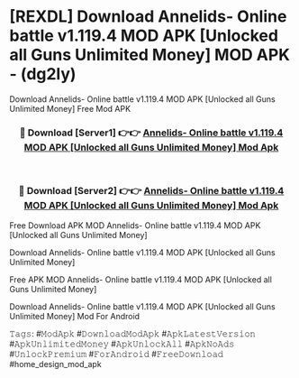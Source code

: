 # [REXDL] Download Annelids- Online battle v1.119.4 MOD APK [Unlocked all Guns Unlimited Money] MOD APK - (dg2ly)
Download Annelids- Online battle v1.119.4 MOD APK [Unlocked all Guns Unlimited Money] Free Mod APK

<div align="center">
<h3>🔴 Download [Server1] 👉👉 <a href="https://apk-comot.site?title=Annelids-_Online_battle_v1.119.4_MOD_APK_[Unlocked_all_Guns_Unlimited_Money]">Annelids- Online battle v1.119.4 MOD APK [Unlocked all Guns Unlimited Money] Mod Apk</a></h3><br>

<h3>🔴 Download [Server2] 👉👉 <a href="https://apk-comot.site?title=Annelids-_Online_battle_v1.119.4_MOD_APK_[Unlocked_all_Guns_Unlimited_Money]">Annelids- Online battle v1.119.4 MOD APK [Unlocked all Guns Unlimited Money] Mod Apk</a></h3>
</div>


Free Download APK MOD Annelids- Online battle v1.119.4 MOD APK [Unlocked all Guns Unlimited Money]

Download Annelids- Online battle v1.119.4 MOD APK [Unlocked all Guns Unlimited Money] 

Free APK MOD Annelids- Online battle v1.119.4 MOD APK [Unlocked all Guns Unlimited Money] 

Download Annelids- Online battle v1.119.4 MOD APK [Unlocked all Guns Unlimited Money] Mod For Android

𝚃𝚊𝚐𝚜: #𝙼𝚘𝚍𝙰𝚙𝚔 #𝙳𝚘𝚠𝚗𝚕𝚘𝚊𝚍𝙼𝚘𝚍𝙰𝚙𝚔 #𝙰𝚙𝚔𝙻𝚊𝚝𝚎𝚜𝚝𝚅𝚎𝚛𝚜𝚒𝚘𝚗 #𝙰𝚙𝚔𝚄𝚗𝚕𝚒𝚖𝚒𝚝𝚎𝚍𝙼𝚘𝚗𝚎𝚢 #𝙰𝚙𝚔𝚄𝚗𝚕𝚘𝚌𝚔𝙰𝚕𝚕 #𝙰𝚙𝚔𝙽𝚘𝙰𝚍𝚜 #𝚄𝚗𝚕𝚘𝚌𝚔𝙿𝚛𝚎𝚖𝚒𝚞𝚖 #𝙵𝚘𝚛𝙰𝚗𝚍𝚛𝚘𝚒𝚍 #𝙵𝚛𝚎𝚎𝙳𝚘𝚠𝚗𝚕𝚘𝚊𝚍 #home_design_mod_apk